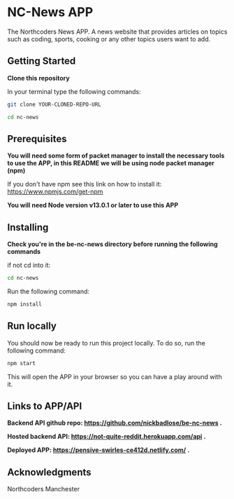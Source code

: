 # NC-News APP

The Northcoders News APP. A news website that provides articles on topics such as coding, sports, cooking or any other topics users want to add.

## Getting Started

**Clone this repository**

In your terminal type the following commands:

```bash
git clone YOUR-CLONED-REPO-URL

cd nc-news
```

## Prerequisites

**You will need some form of packet manager to install the necessary tools to use the APP, in this README we will be using node packet manager (npm)**

If you don't have npm see this link on how to install it: https://www.npmjs.com/get-npm

**You will need Node version v13.0.1 or later to use this APP**

## Installing

**Check you're in the be-nc-news directory before running the following commands**

if not cd into it:

```bash
cd nc-news
```

Run the following command:

```bash
npm install
```

## Run locally

You should now be ready to run this project locally. To do so, run the following command:

```bash
npm start
```

This will open the APP in your browser so you can have a play around with it.

## Links to APP/API

**Backend API github repo: https://github.com/nickbadlose/be-nc-news .**

**Hosted backend API: https://not-quite-reddit.herokuapp.com/api .**

**Deployed APP: https://pensive-swirles-ce412d.netlify.com/ .**

## Acknowledgments

Northcoders Manchester
